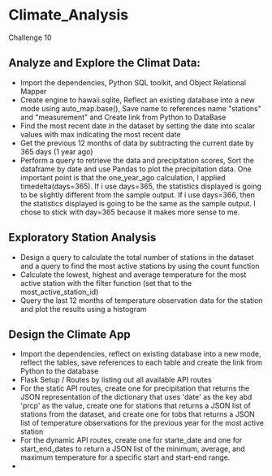 # Climate_Analysis
Challenge 10
## Analyze and Explore the Climat Data:
- Import the dependencies, Python SQL toolkit, and Object Relational Mapper
- Create engine to hawaii.sqlite, Reflect an existing database into a new mode using auto_map.base(), Save name to references name "stations" and "measurement" and Create link from Python to DataBase
- Find the most recent date in the dataset by setting the date into scalar values with max indicating the most recent date
- Get the previous 12 months of data by subtracting the current date by 365 days (1 year ago)
- Perform a query to retrieve the data and precipitation scores, Sort the dataframe by date and use Pandas to plot the precipitation data. One important point is that the one_year_ago calculation, I applied timedelta(days=365). If i use days=365, the statistics displayed is going to be slightly different from the sample output. If i use days=366, then the statistics displayed is going to be the same as the sample output. I chose to stick with day=365 because it makes more sense to me.
## Exploratory Station Analysis
- Design a query to calculate the total number of stations in the dataset and a query to find the most active stations by using the count function
- Calculate the lowest, highest and average temperature for the most active station with the filter function (set that to the most_active_station_id)
- Query the last 12 months of temperature observation data for the station and plot the results using a histogram
## Design the Climate App
- Import the dependencies, reflect on existing database into a new mode, reflect the tables, save references to each table and create the link from Python to the database
- Flask Setup / Routes by listing out all available API routes
- For the static API routes, create one for precipitation that returns the JSON representation of the dictionary that uses 'date' as the key abd 'prcp' as the value, create one for stations that returns a JSON list of stations from the dataset, and create one for tobs that returns a JSON list of temperature observations for the previous year for the most active station
- For the dynamic API routes, create one for starte_date and one for start_end_dates to return a JSON list of the minimum, average, and maximum temperature for a specific start and start-end range.
- 
